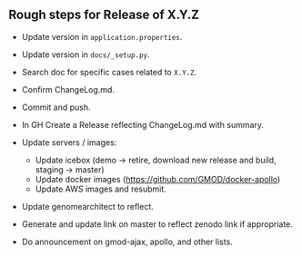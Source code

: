 ## Rough steps for Release of X.Y.Z

- Update version in ```application.properties```.
- Update version in ```docs/_setup.py```.
- Search doc for specific cases related to ```X.Y.Z```.
- Confirm ChangeLog.md.
- Commit and push.
- In GH Create a Release reflecting ChangeLog.md with summary.

- Update servers / images:
    - Update icebox (demo -> retire, download new release and build, staging -> master)
    - Update docker images (https://github.com/GMOD/docker-apollo)
    - Update AWS images and resubmit.
    
- Update genomearchitect to reflect.
- Generate and update link on master to reflect zenodo link if appropriate.
- Do announcement on gmod-ajax, apollo, and other lists.
